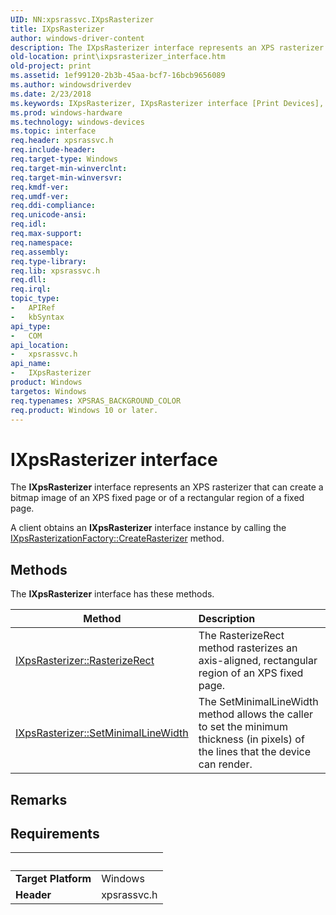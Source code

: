 ```yaml
---
UID: NN:xpsrassvc.IXpsRasterizer
title: IXpsRasterizer
author: windows-driver-content
description: The IXpsRasterizer interface represents an XPS rasterizer that can create a bitmap image of an XPS fixed page or of a rectangular region of a fixed page.
old-location: print\ixpsrasterizer_interface.htm
old-project: print
ms.assetid: 1ef99120-2b3b-45aa-bcf7-16bcb9656089
ms.author: windowsdriverdev
ms.date: 2/23/2018
ms.keywords: IXpsRasterizer, IXpsRasterizer interface [Print Devices], IXpsRasterizer interface [Print Devices], described, print.ixpsrasterizer_interface, print_xpsrast_e8c45bd1-2f79-4e4f-b6c4-034c703ff173.xml, xpsrassvc/IXpsRasterizer
ms.prod: windows-hardware
ms.technology: windows-devices
ms.topic: interface
req.header: xpsrassvc.h
req.include-header: 
req.target-type: Windows
req.target-min-winverclnt: 
req.target-min-winversvr: 
req.kmdf-ver: 
req.umdf-ver: 
req.ddi-compliance: 
req.unicode-ansi: 
req.idl: 
req.max-support: 
req.namespace: 
req.assembly: 
req.type-library: 
req.lib: xpsrassvc.h
req.dll: 
req.irql: 
topic_type:
-	APIRef
-	kbSyntax
api_type:
-	COM
api_location:
-	xpsrassvc.h
api_name:
-	IXpsRasterizer
product: Windows
targetos: Windows
req.typenames: XPSRAS_BACKGROUND_COLOR
req.product: Windows 10 or later.
---
```


# IXpsRasterizer interface

The <b>IXpsRasterizer</b> interface represents an XPS rasterizer that can create a bitmap image of an XPS fixed page or of a rectangular region of a fixed page.

A client obtains an <b>IXpsRasterizer</b> interface instance by calling the <a href="https://msdn.microsoft.com/library/windows/hardware/ff556350">IXpsRasterizationFactory::CreateRasterizer</a> method.

## Methods

<p>The <b>IXpsRasterizer</b> interface has these methods.</p>

| Method | Description |
| ---- |:---- |
| [IXpsRasterizer::RasterizeRect](nf-xpsrassvc-ixpsrasterizer-rasterizerect.md) | The RasterizeRect method rasterizes an axis-aligned, rectangular region of an XPS fixed page. |
| [IXpsRasterizer::SetMinimalLineWidth](nf-xpsrassvc-ixpsrasterizer-setminimallinewidth.md) | The SetMinimalLineWidth method allows the caller to set the minimum thickness (in pixels) of the lines that the device can render. |

## Remarks



## Requirements
| &nbsp; | &nbsp; |
| ---- |:---- |
| **Target Platform** | Windows |
| **Header** | xpsrassvc.h |